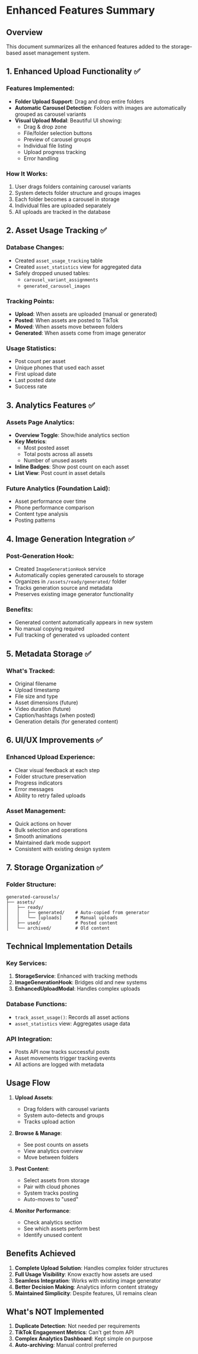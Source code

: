 # Enhanced Features Summary

## Overview
This document summarizes all the enhanced features added to the storage-based asset management system.

## 1. Enhanced Upload Functionality ✅

### Features Implemented:
- **Folder Upload Support**: Drag and drop entire folders
- **Automatic Carousel Detection**: Folders with images are automatically grouped as carousel variants
- **Visual Upload Modal**: Beautiful UI showing:
  - Drag & drop zone
  - File/folder selection buttons
  - Preview of carousel groups
  - Individual file listing
  - Upload progress tracking
  - Error handling

### How It Works:
1. User drags folders containing carousel variants
2. System detects folder structure and groups images
3. Each folder becomes a carousel in storage
4. Individual files are uploaded separately
5. All uploads are tracked in the database

## 2. Asset Usage Tracking ✅

### Database Changes:
- Created `asset_usage_tracking` table
- Created `asset_statistics` view for aggregated data
- Safely dropped unused tables:
  - `carousel_variant_assignments`
  - `generated_carousel_images`

### Tracking Points:
- **Upload**: When assets are uploaded (manual or generated)
- **Posted**: When assets are posted to TikTok
- **Moved**: When assets move between folders
- **Generated**: When assets come from image generator

### Usage Statistics:
- Post count per asset
- Unique phones that used each asset
- First upload date
- Last posted date
- Success rate

## 3. Analytics Features ✅

### Assets Page Analytics:
- **Overview Toggle**: Show/hide analytics section
- **Key Metrics**:
  - Most posted asset
  - Total posts across all assets
  - Number of unused assets
- **Inline Badges**: Show post count on each asset
- **List View**: Post count in asset details

### Future Analytics (Foundation Laid):
- Asset performance over time
- Phone performance comparison
- Content type analysis
- Posting patterns

## 4. Image Generation Integration ✅

### Post-Generation Hook:
- Created `ImageGenerationHook` service
- Automatically copies generated carousels to storage
- Organizes in `/assets/ready/generated/` folder
- Tracks generation source and metadata
- Preserves existing image generator functionality

### Benefits:
- Generated content automatically appears in new system
- No manual copying required
- Full tracking of generated vs uploaded content

## 5. Metadata Storage ✅

### What's Tracked:
- Original filename
- Upload timestamp
- File size and type
- Asset dimensions (future)
- Video duration (future)
- Caption/hashtags (when posted)
- Generation details (for generated content)

## 6. UI/UX Improvements ✅

### Enhanced Upload Experience:
- Clear visual feedback at each step
- Folder structure preservation
- Progress indicators
- Error messages
- Ability to retry failed uploads

### Asset Management:
- Quick actions on hover
- Bulk selection and operations
- Smooth animations
- Maintained dark mode support
- Consistent with existing design system

## 7. Storage Organization ✅

### Folder Structure:
```
generated-carousels/
├── assets/
│   ├── ready/
│   │   ├── generated/    # Auto-copied from generator
│   │   └── [uploads]     # Manual uploads
│   ├── used/             # Posted content
│   └── archived/         # Old content
```

## Technical Implementation Details

### Key Services:
1. **StorageService**: Enhanced with tracking methods
2. **ImageGenerationHook**: Bridges old and new systems
3. **EnhancedUploadModal**: Handles complex uploads

### Database Functions:
- `track_asset_usage()`: Records all asset actions
- `asset_statistics` view: Aggregates usage data

### API Integration:
- Posts API now tracks successful posts
- Asset movements trigger tracking events
- All actions are logged with metadata

## Usage Flow

1. **Upload Assets**:
   - Drag folders with carousel variants
   - System auto-detects and groups
   - Tracks upload action

2. **Browse & Manage**:
   - See post counts on assets
   - View analytics overview
   - Move between folders

3. **Post Content**:
   - Select assets from storage
   - Pair with cloud phones
   - System tracks posting
   - Auto-moves to "used"

4. **Monitor Performance**:
   - Check analytics section
   - See which assets perform best
   - Identify unused content

## Benefits Achieved

1. **Complete Upload Solution**: Handles complex folder structures
2. **Full Usage Visibility**: Know exactly how assets are used
3. **Seamless Integration**: Works with existing image generator
4. **Better Decision Making**: Analytics inform content strategy
5. **Maintained Simplicity**: Despite features, UI remains clean

## What's NOT Implemented

1. **Duplicate Detection**: Not needed per requirements
2. **TikTok Engagement Metrics**: Can't get from API
3. **Complex Analytics Dashboard**: Kept simple on purpose
4. **Auto-archiving**: Manual control preferred 